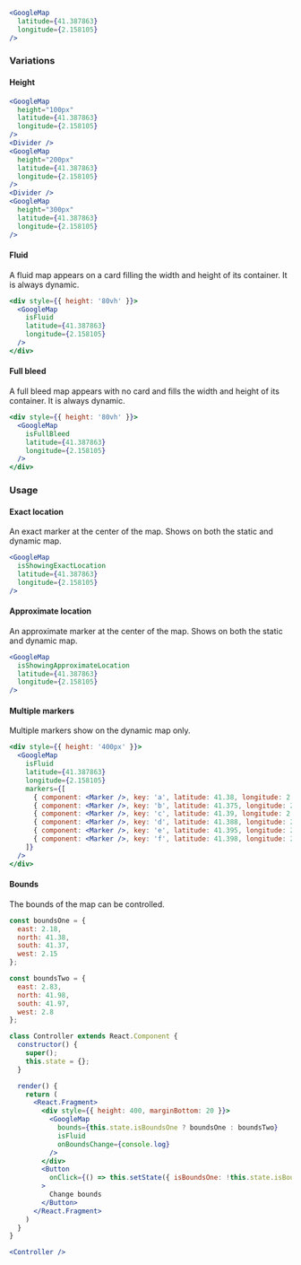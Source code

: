 ```jsx
<GoogleMap
  latitude={41.387863}
  longitude={2.158105}
/>
```

### Variations

#### Height

```jsx
<GoogleMap
  height="100px"
  latitude={41.387863}
  longitude={2.158105}
/>
<Divider />
<GoogleMap
  height="200px"
  latitude={41.387863}
  longitude={2.158105}
/>
<Divider />
<GoogleMap
  height="300px"
  latitude={41.387863}
  longitude={2.158105}
/>
```

#### Fluid

A fluid map appears on a card filling the width and height of its container. It is always dynamic.

```jsx
<div style={{ height: '80vh' }}>
  <GoogleMap
    isFluid
    latitude={41.387863}
    longitude={2.158105}
  />
</div>
```

#### Full bleed

A full bleed map appears with no card and fills the width and height of its container. It is always dynamic.

```jsx
<div style={{ height: '80vh' }}>
  <GoogleMap
    isFullBleed
    latitude={41.387863}
    longitude={2.158105}
  />
</div>
```

### Usage

#### Exact location

An exact marker at the center of the map. Shows on both the static and dynamic map.

```jsx
<GoogleMap
  isShowingExactLocation
  latitude={41.387863}
  longitude={2.158105}
/>
```

#### Approximate location

An approximate marker at the center of the map. Shows on both the static and dynamic map.

```jsx
<GoogleMap
  isShowingApproximateLocation
  latitude={41.387863}
  longitude={2.158105}
/>
```

#### Multiple markers

Multiple markers show on the dynamic map only.

```jsx
<div style={{ height: '400px' }}>
  <GoogleMap
    isFluid
    latitude={41.387863}
    longitude={2.158105}
    markers={[
      { component: <Marker />, key: 'a', latitude: 41.38, longitude: 2.15 },
      { component: <Marker />, key: 'b', latitude: 41.375, longitude: 2.16 },
      { component: <Marker />, key: 'c', latitude: 41.39, longitude: 2.18 },
      { component: <Marker />, key: 'd', latitude: 41.388, longitude: 2.13 },
      { component: <Marker />, key: 'e', latitude: 41.395, longitude: 2.145 },
      { component: <Marker />, key: 'f', latitude: 41.398, longitude: 2.155 }
    ]}
  />
</div>
```

#### Bounds

The bounds of the map can be controlled.

```jsx
const boundsOne = {
  east: 2.18,
  north: 41.38,
  south: 41.37,
  west: 2.15
};

const boundsTwo = {
  east: 2.83,
  north: 41.98,
  south: 41.97,
  west: 2.8
};

class Controller extends React.Component {
  constructor() {
    super();
    this.state = {};
  }

  render() {
    return (
      <React.Fragment>
        <div style={{ height: 400, marginBottom: 20 }}>
          <GoogleMap
            bounds={this.state.isBoundsOne ? boundsOne : boundsTwo}
            isFluid
            onBoundsChange={console.log}
          />
        </div>
        <Button
          onClick={() => this.setState({ isBoundsOne: !this.state.isBoundsOne})}
        >
          Change bounds
        </Button>
      </React.Fragment>
    )
  }
}

<Controller />
```
